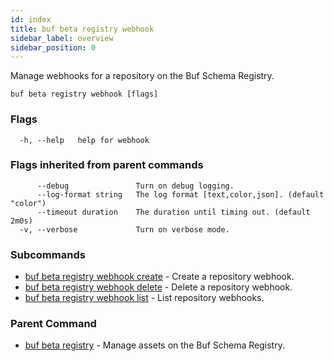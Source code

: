```yaml
---
id: index
title: buf beta registry webhook
sidebar_label: overview
sidebar_position: 0
---
```

Manage webhooks for a repository on the Buf Schema Registry.

```
buf beta registry webhook [flags]
```

### Flags

```
  -h, --help   help for webhook
```

### Flags inherited from parent commands

```
      --debug               Turn on debug logging.
      --log-format string   The log format [text,color,json]. (default "color")
      --timeout duration    The duration until timing out. (default 2m0s)
  -v, --verbose             Turn on verbose mode.
```

### Subcommands

* [buf beta registry webhook create](create)	 - Create a repository webhook.
* [buf beta registry webhook delete](delete)	 - Delete a repository webhook.
* [buf beta registry webhook list](list)	 - List repository webhooks.

### Parent Command

* [buf beta registry](../index)	 - Manage assets on the Buf Schema Registry.
